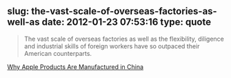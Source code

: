 slug: the-vast-scale-of-overseas-factories-as-well-as
date: 2012-01-23 07:53:16
type: quote
---

> The vast scale of overseas factories as well as the flexibility, diligence and industrial skills of foreign workers have so outpaced their American counterparts.

[Why Apple Products Are Manufactured in China](http://www.nytimes.com/2012/01/22/business/apple-america-and-a-squeezed-middle-class.html?_r=2&pagewanted=all)
